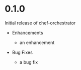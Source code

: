 # 0.1.0

Initial release of chef-orchestrator

* Enhancements
  * an enhancement

* Bug Fixes
  * a bug fix
